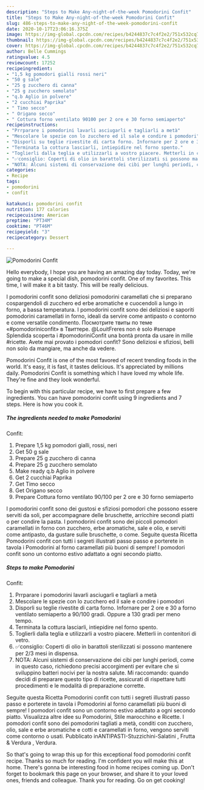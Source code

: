 ```yaml
---
description: "Steps to Make Any-night-of-the-week Pomodorini Confit"
title: "Steps to Make Any-night-of-the-week Pomodorini Confit"
slug: 486-steps-to-make-any-night-of-the-week-pomodorini-confit
date: 2020-10-17T23:06:16.375Z
image: https://img-global.cpcdn.com/recipes/b4244837c7c4f2e2/751x532cq70/pomodorini-confit-recipe-main-photo.jpg
thumbnail: https://img-global.cpcdn.com/recipes/b4244837c7c4f2e2/751x532cq70/pomodorini-confit-recipe-main-photo.jpg
cover: https://img-global.cpcdn.com/recipes/b4244837c7c4f2e2/751x532cq70/pomodorini-confit-recipe-main-photo.jpg
author: Belle Cummings
ratingvalue: 4.5
reviewcount: 17252
recipeingredient:
- "1,5 kg pomodori gialli rossi neri"
- "50 g sale"
- "25 g zucchero di canna"
- "25 g zucchero semolato"
- "q.b Aglio in polvere"
- "2 cucchiai Paprika"
- " Timo secco"
- " Origano secco"
- " Cottura forno ventilato 90100 per 2 ore e 30 forno semiaperto"
recipeinstructions:
- "Prrparare i pomodorini lavarli asciugarli e tagliarli a metà"
- "Mescolare le spezie con lo zucchero ed il sale e condire i pomodori"
- "Disporli su teglie rivestite di carta forno. Infornare per 2 ore e 30 a forno ventilato semiaperto a 90/100 gradi. Oppure a 130 gradi per meno tempo."
- "Terminata la cottura lasciarli, intiepidire nel forno spento."
- "Toglierli dalla teglia e utilizzarli a vostro piacere. Metterli in contenitori di vetro."
- "✅consiglio: Coperti di olio in barattoli sterilizzati si possono mantenere per 2/3 mesi in dispensa."
- "NOTA: Alcuni sistemi di conservazione dei cibi per lunghi periodi, come in questo caso, richiedono precisi accorgimenti per evitare che si sviluppino batteri nocivi per la nostra salute. Mi raccomando: quando decidi di preparare questo tipo di ricette, assicurati di rispettare tutti procedimenti e le modalità di preparazione corrette."
categories:
- Recipe
tags:
- pomodorini
- confit

katakunci: pomodorini confit 
nutrition: 177 calories
recipecuisine: American
preptime: "PT34M"
cooktime: "PT46M"
recipeyield: "3"
recipecategory: Dessert

---
```



![Pomodorini
Confit](https://img-global.cpcdn.com/recipes/b4244837c7c4f2e2/751x532cq70/pomodorini-confit-recipe-main-photo.jpg)

Hello everybody, I hope you are having an amazing day today. Today, we're going to make a special dish, pomodorini
confit. One of my favorites. This time, I will make it a bit tasty. This will be really delicious.

I pomodorini confit sono deliziosi pomodorini caramellati che si preparano cospargendoli di zucchero ed erbe aromatiche e cuocendoli a lungo in forno, a bassa temperatura. I pomodorini confit sono dei deliziosi e saporiti pomodorini caramellati in forno, ideali da servire come antipasto o contorno e come versatile condimento. Посмотрите твиты по теме «#pomodoriniconfit» в Твиттере. @LouitFreres non è solo #senape Splendida scoperta i #pomodoriniConfit una bontà pronta da usare in mille #ricette. Avete mai provato i pomodori confit? Sono deliziosi e sfiziosi, belli non solo da mangiare, ma anche da vedere.

Pomodorini
Confit is one of the most favored of recent trending foods in the world. It's easy, it is fast, it tastes delicious. It's appreciated by millions daily. Pomodorini
Confit is something which I have loved my whole life. They're fine and they look wonderful.


To begin with this particular recipe, we have to first prepare a few ingredients. You can have pomodorini
confit using 9 ingredients and 7 steps. Here is how you cook it.

<!--inarticleads1-->

##### The ingredients needed to make Pomodorini
Confit:

1. Prepare 1,5 kg pomodori gialli, rossi, neri
1. Get 50 g sale
1. Prepare 25 g zucchero di canna
1. Prepare 25 g zucchero semolato
1. Make ready q.b Aglio in polvere
1. Get 2 cucchiai Paprika
1. Get  Timo secco
1. Get  Origano secco
1. Prepare  Cottura forno ventilato 90/100 per 2 ore e 30 forno semiaperto


I pomodorini confit sono dei gustosi e sfiziosi pomodori che possono essere serviti da soli, per accompagnare delle bruschette, arricchire secondi piatti o per condire la pasta. I pomodorini confit sono dei piccoli pomodori caramellati in forno con zucchero, erbe aromatiche, sale e olio, e serviti come antipasto, da gustare sulle bruschette, o come. Seguite questa Ricetta Pomodorini confit con tutti i segreti illustrati passo passo e porterete in tavola i Pomodorini al forno caramellati più buoni di sempre! I pomodori confit sono un contorno estivo adattato a ogni secondo piatto. 

<!--inarticleads2-->

##### Steps to make Pomodorini
Confit:

1. Prrparare i pomodorini lavarli asciugarli e tagliarli a metà
1. Mescolare le spezie con lo zucchero ed il sale e condire i pomodori
1. Disporli su teglie rivestite di carta forno. Infornare per 2 ore e 30 a forno ventilato semiaperto a 90/100 gradi. Oppure a 130 gradi per meno tempo.
1. Terminata la cottura lasciarli, intiepidire nel forno spento.
1. Toglierli dalla teglia e utilizzarli a vostro piacere. Metterli in contenitori di vetro.
1. ✅consiglio: Coperti di olio in barattoli sterilizzati si possono mantenere per 2/3 mesi in dispensa.
1. NOTA: Alcuni sistemi di conservazione dei cibi per lunghi periodi, come in questo caso, richiedono precisi accorgimenti per evitare che si sviluppino batteri nocivi per la nostra salute. Mi raccomando: quando decidi di preparare questo tipo di ricette, assicurati di rispettare tutti procedimenti e le modalità di preparazione corrette.


Seguite questa Ricetta Pomodorini confit con tutti i segreti illustrati passo passo e porterete in tavola i Pomodorini al forno caramellati più buoni di sempre! I pomodori confit sono un contorno estivo adattato a ogni secondo piatto. Visualizza altre idee su Pomodorini, Stile marocchino e Ricette. I pomodori confit sono dei pomodorini tagliati a metà, conditi con zucchero, olio, sale e erbe aromatiche e cotti e caramellati in forno, vengono serviti come contorno o usati. Pubblicato inANTIPASTI-Stuzzichini-Salatini , Frutta &amp; Verdura , Verdura. 

So that's going to wrap this up for this exceptional food pomodorini
confit recipe. Thanks so much for reading. I'm confident you will make this at home. There's gonna be interesting food in home recipes coming up. Don't forget to bookmark this page on your browser, and share it to your loved ones, friends and colleague. Thank you for reading. Go on get cooking!
